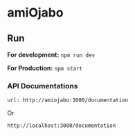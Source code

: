 # amiOjabo

## Run

**For development:** `npm run dev`

**For Production:** `npm start`

### API Documentations

`url: http://amiojabo:3000/documentation`

Or

`http://localhost:3000/documentation`